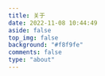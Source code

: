 ```yaml
---
title: 关于
date: 2022-11-08 10:44:49
aside: false
top_img: false
background: "#f8f9fe"
comments: false
type: "about"
---
```

